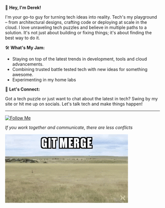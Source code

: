 👋 **Hey, I'm Derek!**


I'm your go-to guy for turning tech ideas into reality. Tech's my playground – from architectural designs, crafting code or deploying at scale in the cloud. I love unraveling tech puzzles and believe in multiple paths to a solution. It's not just about building or fixing things; it's about finding the best way to do it. 

🛠 **What's My Jam:**
- Staying on top of the latest trends in development, tools and cloud advancements.
- Combining trusted battle tested tech with new ideas for something awesome.
- Experimenting in my home labs

📢 **Let's Connect:**

Got a tech puzzle or just want to chat about the latest in tech? Swing by my site or hit me up on socials. Let's talk tech and make things happen!

---
[![Follow Me](https://img.shields.io/github/followers/dereklarmstrong?label=Follow&style=social)](https://github.com/dereklarmstrong)


*If you work together and communicate, there are less conflicts*

![Engineering](imgs/git-merge.gif) 
